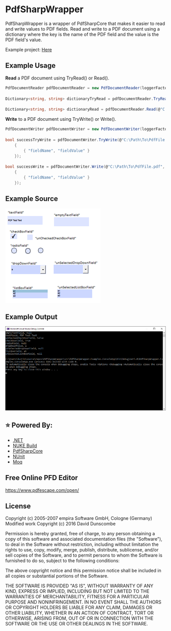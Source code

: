 # PdfSharpWrapper

PdfSharpWrapper is a wrapper of PdfSharpCore that makes it easier to read and write values to PDF fields. Read and write to a PDF document using a dictionary where the key is the name of the PDF field and the value is the PDF field's value.

Example project: [Here](https://github.com/Just15/PdfSharpWrapper/blob/main/src/PdfSharpWrapper.Examples.ConsoleApp/Program.cs)

## Example Usage

**Read** a PDF document using TryRead() or Read().
```cs
PdfDocumentReader pdfDocumentReader = new PdfDocumentReader(loggerFactory.CreateLogger<PdfDocumentReader>());

Dictionary<string, string> dictionaryTryRead = pdfDocumentReader.TryRead(@"C:\Path\To\PdfFile.pdf");

Dictionary<string, string> dictionaryRead = pdfDocumentReader.Read(@"C:\Path\To\PdfFile.pdf");
```

**Write** to a PDF document using TryWrite() or Write().
```cs
PdfDocumentWriter pdfDocumentWriter = new PdfDocumentWriter(loggerFactory.CreateLogger<PdfDocumentWriter>());

bool successTryWrite = pdfDocumentWriter.TryWrite(@"C:\Path\To\PdfFile.pdf",  new Dictionary<string, string>
    {
        { "fieldName", "fieldValue" }
    });

bool successWrite = pdfDocumentWriter.Write(@"C:\Path\To\PdfFile.pdf",  new Dictionary<string, string>
    {
        { "fieldName", "fieldValue" }
    });
```

## Example Source

![](./docs/PDFSource.png)

## Example Output

![](./docs/ConsoleOutput.png)

## :star: Powered By:
* [.NET](https://dotnet.microsoft.com/download)
* [NUKE Build](https://www.nuke.build/index.html)
* [PdfSharpCore](https://github.com/ststeiger/PdfSharpCore)
* [NUnit](https://nunit.org/)
* [Moq](https://github.com/moq/moq4)

## Free Online PFD Editor
https://www.pdfescape.com/open/

## License

Copyright (c) 2005-2007 empira Software GmbH, Cologne (Germany)  
Modified work Copyright (c) 2016 David Dunscombe

Permission is hereby granted, free of charge, to any person obtaining a copy of this software and associated documentation files (the "Software"), to deal in the Software without restriction, including without limitation the rights to use, copy, modify, merge, publish, distribute, sublicense, and/or sell copies of the Software, and to permit persons to whom the Software is furnished to do so, subject to the following conditions:

The above copyright notice and this permission notice shall be included in all copies or substantial portions of the Software.

THE SOFTWARE IS PROVIDED "AS IS", WITHOUT WARRANTY OF ANY KIND, EXPRESS OR IMPLIED, INCLUDING BUT NOT LIMITED TO THE WARRANTIES OF MERCHANTABILITY, FITNESS FOR A PARTICULAR PURPOSE AND NONINFRINGEMENT. IN NO EVENT SHALL THE AUTHORS OR COPYRIGHT HOLDERS BE LIABLE FOR ANY CLAIM, DAMAGES OR OTHER LIABILITY, WHETHER IN AN ACTION OF CONTRACT, TORT OR OTHERWISE, ARISING FROM, OUT OF OR IN CONNECTION WITH THE SOFTWARE OR THE USE OR OTHER DEALINGS IN THE SOFTWARE.